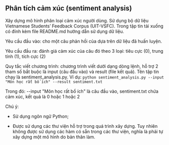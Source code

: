 ## Phân tích cảm xúc (sentiment analysis)

Xây dựng mô hình phân loại cảm xúc người dùng. Sử dụng bộ dữ liệu Vietnamese Students’ Feedback Corpus (UIT-VSFC). Trong tập tin tải xuống có đính kèm file README.md hướng dẫn sử dụng dữ liệu.

Yêu cầu đầu vào: cho một câu phản hồi của dựa trên dữ liệu đã huấn luyện.

Yêu cầu đầu ra: đánh giá cảm xúc của câu đó theo 3 loại: tiêu cực (0), trung tính (1), tích cực (2)

Quy tắc viết chương trình: chương trình viết dưới dạng dòng lệnh, hỗ trợ 2 tham số bắt buộc là input (câu đầu vào) và result (file kết quả). Tên tập tin chạy là sentiment_analysis.py.
Ví dụ:
`python sentiment_analysis.py --input "Môn học rất bổ ích" --result sentiment.txt`

Trong đó: --input "Môn học rất bổ ích" là câu đầu vào, sentiment.txt chứa cảm xúc, kết quả là 0 hoặc 1 hoặc 2

Chú ý:

- Sử dụng ngôn ngữ Python;

- Được sử dụng các thư viện hỗ trợ trong quá trình xây dựng. Tuy nhiên không được sử dụng các hàm có sẵn trong các thư viện, nghĩa là phải tự xây dựng một mô hình do bản thân làm.
